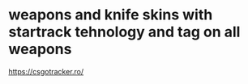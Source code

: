 # weapons and knife skins with startrack tehnology and tag on all weapons

https://csgotracker.ro/

